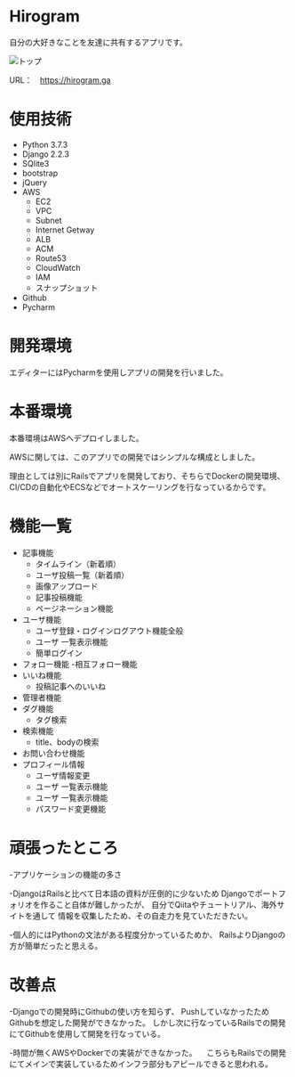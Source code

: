 # Hirogram
自分の大好きなことを友達に共有するアプリです。

<img alt="トップ" src="https://user-images.githubusercontent.com/36604680/68087603-e4e2d380-fe9a-11e9-8c5d-7fa915fbf1c8.png" />


URL：　https://hirogram.ga

# 使用技術

- Python 3.7.3
- Django 2.2.3
- SQlite3
- bootstrap
- jQuery
- AWS
  - EC2
  - VPC
  - Subnet
  - Internet Getway
  - ALB
  - ACM
  - Route53
  - CloudWatch
  - IAM
  - スナップショット
- Github
- Pycharm

# 開発環境
エディターにはPycharmを使用しアプリの開発を行いました。

# 本番環境
本番環境はAWSへデプロイしました。

AWSに関しては、このアプリでの開発ではシンプルな構成としました。

理由としては別にRailsでアプリを開発しており、そちらでDockerの開発環境、
CI/CDの自動化やECSなどでオートスケーリングを行なっているからです。

# 機能一覧
- 記事機能
  - タイムライン（新着順）
  - ユーザ投稿一覧（新着順）
  - 画像アップロード
  - 記事投稿機能
  - ページネーション機能
- ユーザ機能
  - ユーザ登録・ログインログアウト機能全般
  - ユーザ 一覧表示機能
  - 簡単ログイン
- フォロー機能
  -相互フォロー機能
- いいね機能
  - 投稿記事へのいいね
- 管理者機能
- ダグ機能
  - タグ検索
- 検索機能
  - title、bodyの検索
- お問い合わせ機能
- プロフィール情報
  - ユーザ情報変更
  - ユーザ 一覧表示機能
  - ユーザ 一覧表示機能
  - パスワード変更機能

# 頑張ったところ
 -アプリケーションの機能の多さ
 
 -DjangoはRailsと比べて日本語の資料が圧倒的に少ないため
  Djangoでポートフォリオを作ること自体が難しかったが、
  自分でQiitaやチュートリアル、海外サイトを通して
  情報を収集したため、その自走力を見ていただきたい。

-個人的にはPythonの文法がある程度分かっているためか、
 RailsよりDjangoの方が簡単だったと思える。

# 改善点
-Djangoでの開発時にGithubの使い方を知らず、
 PushしていなかったためGithubを想定した開発ができなかった。
 しかし次に行なっているRailsでの開発にてGithubを使用して開発を行なっている。

-時間が無くAWSやDockerでの実装ができなかった。
　こちらもRailsでの開発にてメインで実装しているためインフラ部分もアピールできると思われる。
 



